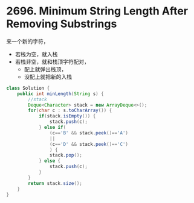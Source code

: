 # 2696. Minimum String Length After Removing Substrings


来一个新的字符，
- 若栈为空，就入栈
- 若栈非空，就和栈顶字符配对，
  - 配上就弹出栈顶，
  - 没配上就把新的入栈
```java
class Solution {
    public int minLength(String s) {
        //stack
        Deque<Character> stack = new ArrayDeque<>();
        for(char c : s.toCharArray()) {
            if(stack.isEmpty()) {
                stack.push(c);
            } else if(
                (c=='B' && stack.peek()=='A')
                ||
                (c=='D' && stack.peek()=='C')
                ) {
                stack.pop();
            } else {
                stack.push(c);
            }
        }
        return stack.size();
    }
}
```